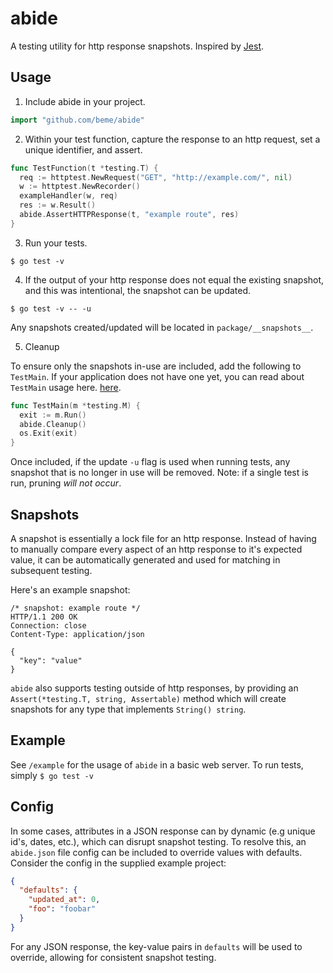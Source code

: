 # abide

A testing utility for http response snapshots. Inspired by [Jest](https://github.com/facebook/jest).

## Usage

1. Include abide in your project.

```go
import "github.com/beme/abide"
```

2. Within your test function, capture the response to an http request, set a unique identifier, and assert.

```go
func TestFunction(t *testing.T) {
  req := httptest.NewRequest("GET", "http://example.com/", nil)
  w := httptest.NewRecorder()
  exampleHandler(w, req)
  res := w.Result()
  abide.AssertHTTPResponse(t, "example route", res)
}
```

3. Run your tests.
```shell
$ go test -v
```

4. If the output of your http response does not equal the existing snapshot, and this was intentional, the snapshot can be updated.
```shell
$ go test -v -- -u
```

Any snapshots created/updated will be located in `package/__snapshots__`.

5. Cleanup

To ensure only the snapshots in-use are included, add the following to `TestMain`. If your application does not have one yet, you can read about `TestMain` usage here. [here](https://golang.org/pkg/testing/#hdr-Main).

```go
func TestMain(m *testing.M) {
  exit := m.Run()
  abide.Cleanup()
  os.Exit(exit)
}
```

Once included, if the update `-u` flag is used when running tests, any snapshot that is no longer in use will be removed. Note: if a single test is run, pruning _will not occur_.

## Snapshots

A snapshot is essentially a lock file for an http response. Instead of having to manually compare every aspect of an http response to it's expected value, it can be automatically generated and used for matching in subsequent testing.

Here's an example snapshot:

```
/* snapshot: example route */
HTTP/1.1 200 OK
Connection: close
Content-Type: application/json

{
  "key": "value"
}
```

`abide` also supports testing outside of http responses, by providing an `Assert(*testing.T, string, Assertable)` method which will create snapshots for any type that implements `String() string`.

## Example

See `/example` for the usage of `abide` in a basic web server. To run tests, simply `$ go test -v`

## Config

In some cases, attributes in a JSON response can by dynamic (e.g unique id's, dates, etc.), which can disrupt snapshot testing. To resolve this, an `abide.json` file config can be included to override values with defaults. Consider the config in the supplied example project:

```json
{
  "defaults": {
    "updated_at": 0,
    "foo": "foobar"
  }
}
```

For any JSON response, the key-value pairs in `defaults` will be used to override, allowing for consistent snapshot testing.
